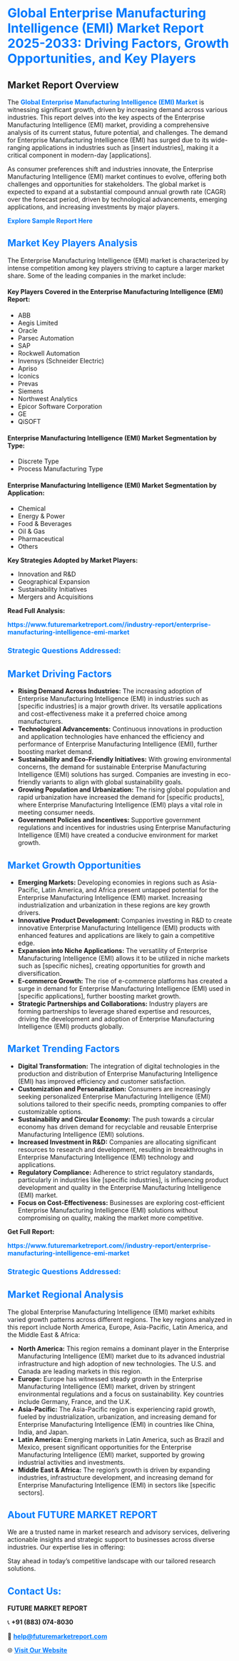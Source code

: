 <h1 style="color: #007BFF;">Global Enterprise Manufacturing Intelligence (EMI) Market Report 2025-2033: Driving Factors, Growth Opportunities, and Key Players</h1>

<section id="overview">
<h2>Market Report Overview</h2>
<p>The <a href="https://www.futuremarketreport.com//industry-report/enterprise-manufacturing-intelligence-emi-market" style="color: #007BFF; text-decoration: none;"><strong>Global Enterprise Manufacturing Intelligence (EMI) Market</strong></a> is witnessing significant growth, driven by increasing demand across various industries. This report delves into the key aspects of the Enterprise Manufacturing Intelligence (EMI) market, providing a comprehensive analysis of its current status, future potential, and challenges. The demand for Enterprise Manufacturing Intelligence (EMI) has surged due to its wide-ranging applications in industries such as [insert industries], making it a critical component in modern-day [applications].</p>
<p>As consumer preferences shift and industries innovate, the Enterprise Manufacturing Intelligence (EMI) market continues to evolve, offering both challenges and opportunities for stakeholders. The global market is expected to expand at a substantial compound annual growth rate (CAGR) over the forecast period, driven by technological advancements, emerging applications, and increasing investments by major players.</p>
</section>

<section id="overview">
<p><a href="https://www.futuremarketreport.com//request-sample/reportId=51289" style="color: #007BFF; text-decoration: none;"><strong>Explore Sample Report Here</strong></a></p>
</section>

<section id="key-players">
<h2 style="color: #007BFF;">Market Key Players Analysis</h2>
<p>The Enterprise Manufacturing Intelligence (EMI) market is characterized by intense competition among key players striving to capture a larger market share. Some of the leading companies in the market include:</p>
<h4>Key Players Covered in the Enterprise Manufacturing Intelligence (EMI) Report:</h4>
<ul><li>ABB</li><li>Aegis Limited</li><li>Oracle</li><li>Parsec Automation</li><li>SAP</li><li>Rockwell Automation</li><li>Invensys (Schneider Electric)</li><li>Apriso</li><li>Iconics</li><li>Prevas</li><li>Siemens</li><li>Northwest Analytics</li><li>Epicor Software Corporation</li><li>GE</li><li>QiSOFT</li></ul>
<h4>Enterprise Manufacturing Intelligence (EMI) Market Segmentation by Type:</h4>
<ul><li>Discrete Type</li><li>Process Manufacturing Type</li></ul>

<h4>Enterprise Manufacturing Intelligence (EMI) Market Segmentation by Application:</h4>
<ul><li>Chemical</li><li>Energy &amp; Power</li><li>Food &amp; Beverages</li><li>Oil &amp; Gas</li><li>Pharmaceutical</li><li>Others</li></ul>
<p><strong>Key Strategies Adopted by Market Players:</strong></p>
<ul>
<li>Innovation and R&D</li>
<li>Geographical Expansion</li>
<li>Sustainability Initiatives</li>
<li>Mergers and Acquisitions</li>
</ul>
</section>

<section>
<p><strong>Read Full Analysis: </strong></p><a href="https://www.futuremarketreport.com//industry-report/enterprise-manufacturing-intelligence-emi-market" style="color: #007BFF; text-decoration: none;"><strong>https://www.futuremarketreport.com//industry-report/enterprise-manufacturing-intelligence-emi-market</strong></a>
<h3 style="color: #007BFF;">Strategic Questions Addressed:</h3>
</section>

<section id="driving-factors">
<h2 style="color: #007BFF;">Market Driving Factors</h2>
<ul>
<li><strong>Rising Demand Across Industries:</strong> The increasing adoption of Enterprise Manufacturing Intelligence (EMI) in industries such as [specific industries] is a major growth driver. Its versatile applications and cost-effectiveness make it a preferred choice among manufacturers.</li>
<li><strong>Technological Advancements:</strong> Continuous innovations in production and application technologies have enhanced the efficiency and performance of Enterprise Manufacturing Intelligence (EMI), further boosting market demand.</li>
<li><strong>Sustainability and Eco-Friendly Initiatives:</strong> With growing environmental concerns, the demand for sustainable Enterprise Manufacturing Intelligence (EMI) solutions has surged. Companies are investing in eco-friendly variants to align with global sustainability goals.</li>
<li><strong>Growing Population and Urbanization:</strong> The rising global population and rapid urbanization have increased the demand for [specific products], where Enterprise Manufacturing Intelligence (EMI) plays a vital role in meeting consumer needs.</li>
<li><strong>Government Policies and Incentives:</strong> Supportive government regulations and incentives for industries using Enterprise Manufacturing Intelligence (EMI) have created a conducive environment for market growth.</li>
</ul>
</section>

<section id="growth-opportunities">
<h2 style="color: #007BFF;">Market Growth Opportunities</h2>
<ul>
<li><strong>Emerging Markets:</strong> Developing economies in regions such as Asia-Pacific, Latin America, and Africa present untapped potential for the Enterprise Manufacturing Intelligence (EMI) market. Increasing industrialization and urbanization in these regions are key growth drivers.</li>
<li><strong>Innovative Product Development:</strong> Companies investing in R&D to create innovative Enterprise Manufacturing Intelligence (EMI) products with enhanced features and applications are likely to gain a competitive edge.</li>
<li><strong>Expansion into Niche Applications:</strong> The versatility of Enterprise Manufacturing Intelligence (EMI) allows it to be utilized in niche markets such as [specific niches], creating opportunities for growth and diversification.</li>
<li><strong>E-commerce Growth:</strong> The rise of e-commerce platforms has created a surge in demand for Enterprise Manufacturing Intelligence (EMI) used in [specific applications], further boosting market growth.</li>
<li><strong>Strategic Partnerships and Collaborations:</strong> Industry players are forming partnerships to leverage shared expertise and resources, driving the development and adoption of Enterprise Manufacturing Intelligence (EMI) products globally.</li>
</ul>
</section>

<section id="trending-factors">
<h2 style="color: #007BFF;">Market Trending Factors</h2>
<ul>
<li><strong>Digital Transformation:</strong> The integration of digital technologies in the production and distribution of Enterprise Manufacturing Intelligence (EMI) has improved efficiency and customer satisfaction.</li>
<li><strong>Customization and Personalization:</strong> Consumers are increasingly seeking personalized Enterprise Manufacturing Intelligence (EMI) solutions tailored to their specific needs, prompting companies to offer customizable options.</li>
<li><strong>Sustainability and Circular Economy:</strong> The push towards a circular economy has driven demand for recyclable and reusable Enterprise Manufacturing Intelligence (EMI) solutions.</li>
<li><strong>Increased Investment in R&D:</strong> Companies are allocating significant resources to research and development, resulting in breakthroughs in Enterprise Manufacturing Intelligence (EMI) technology and applications.</li>
<li><strong>Regulatory Compliance:</strong> Adherence to strict regulatory standards, particularly in industries like [specific industries], is influencing product development and quality in the Enterprise Manufacturing Intelligence (EMI) market.</li>
<li><strong>Focus on Cost-Effectiveness:</strong> Businesses are exploring cost-efficient Enterprise Manufacturing Intelligence (EMI) solutions without compromising on quality, making the market more competitive.</li>
</ul>
</section>

<section>
<p><strong>Get Full Report: </strong></p><a href="https://www.futuremarketreport.com//industry-report/enterprise-manufacturing-intelligence-emi-market" style="color: #007BFF; text-decoration: none;"><strong>https://www.futuremarketreport.com//industry-report/enterprise-manufacturing-intelligence-emi-market</strong></a>
<h3 style="color: #007BFF;">Strategic Questions Addressed:</h3>
</section>


<section id="regional-analysis">
<h2 style="color: #007BFF;">Market Regional Analysis</h2>
<p>The global Enterprise Manufacturing Intelligence (EMI) market exhibits varied growth patterns across different regions. The key regions analyzed in this report include North America, Europe, Asia-Pacific, Latin America, and the Middle East & Africa:</p>
<ul>
<li><strong>North America:</strong> This region remains a dominant player in the Enterprise Manufacturing Intelligence (EMI) market due to its advanced industrial infrastructure and high adoption of new technologies. The U.S. and Canada are leading markets in this region.</li>
<li><strong>Europe:</strong> Europe has witnessed steady growth in the Enterprise Manufacturing Intelligence (EMI) market, driven by stringent environmental regulations and a focus on sustainability. Key countries include Germany, France, and the U.K.</li>
<li><strong>Asia-Pacific:</strong> The Asia-Pacific region is experiencing rapid growth, fueled by industrialization, urbanization, and increasing demand for Enterprise Manufacturing Intelligence (EMI) in countries like China, India, and Japan.</li>
<li><strong>Latin America:</strong> Emerging markets in Latin America, such as Brazil and Mexico, present significant opportunities for the Enterprise Manufacturing Intelligence (EMI) market, supported by growing industrial activities and investments.</li>
<li><strong>Middle East & Africa:</strong> The region’s growth is driven by expanding industries, infrastructure development, and increasing demand for Enterprise Manufacturing Intelligence (EMI) in sectors like [specific sectors].</li>
</ul>
</section>

<footer>
<h2 style="color: #007BFF;">About FUTURE MARKET REPORT</h2>
<p>We are a trusted name in market research and advisory services, delivering actionable insights and strategic support to businesses across diverse industries. Our expertise lies in offering:</p>

<p>Stay ahead in today’s competitive landscape with our tailored research solutions.</p>

<h2 style="color: #007BFF;">Contact Us:</h2>
<p><strong>FUTURE MARKET REPORT</strong></p>
<p>📞 <strong>+91 (883) 074-8030</strong></p>
<p>📧 <strong><a href="mailto:help@futuremarketreport.com" style="color: #007BFF;">help@futuremarketreport.com</a></strong></p>
<p>🌐 <strong><a href="https://www.futuremarketreport.com/" style="color: #007BFF;">Visit Our Website</a></strong></p>
</footer>